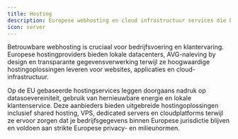 ```yaml
---
title: Hosting
description: Europese webhosting en cloud infrastructuur services die betrouwbare, veilige en AVG-conforme hostingoplossingen bieden voor bedrijven en freelancers.
icon: server
---
```


Betrouwbare webhosting is cruciaal voor bedrijfsvoering en klantervaring. Europese hostingproviders bieden lokale datacenters, AVG-naleving by design en transparante gegevensverwerking terwijl ze hoogwaardige hostingoplossingen leveren voor websites, applicaties en cloud-infrastructuur.

Op de EU gebaseerde hostingservices leggen doorgaans nadruk op datasoevereiniteit, gebruik van hernieuwbare energie en lokale klantenservice. Deze aanbieders bieden uitgebreide hostingoplossingen inclusief shared hosting, VPS, dedicated servers en cloudplatforms terwijl ze ervoor zorgen dat je bedrijfsgegevens binnen Europese jurisdictie blijven en voldoen aan strikte Europese privacy- en milieunormen.